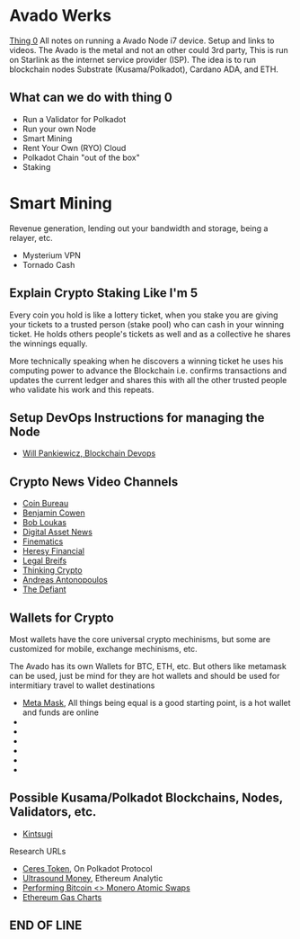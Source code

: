 # Avado Werks
[Thing 0](https://ava.do/avado-i7)
All notes on running a Avado Node i7 device.  Setup and links to videos.  The Avado is the metal
 and not an other could 3rd party, This is run on Starlink as the internet service provider (ISP). 
 The idea is to run blockchain nodes Substrate (Kusama/Polkadot), Cardano ADA, and ETH.
 
 ## What can we do with thing 0
 - Run a Validator for Polkadot
 - Run your own Node
 - Smart Mining
 - Rent Your Own (RYO) Cloud
 - Polkadot Chain "out of the box"
 - Staking

# Smart Mining
Revenue generation, lending out your bandwidth and storage, being a relayer, etc.
- Mysterium VPN
- Tornado Cash



## Explain Crypto Staking Like I'm 5

Every coin you hold is like a lottery ticket, when you stake you are giving your tickets to a trusted person (stake pool) who can cash in your winning ticket. He holds others people's tickets as well and as a collective he shares the winnings equally.

More technically speaking when he discovers a winning ticket he uses his computing power to advance the Blockchain i.e. confirms transactions and updates the current ledger and shares this with all the other trusted people who validate his work and this repeats.

## Setup DevOps Instructions for managing the Node
- [Will Pankiewicz, Blockchain Devops](https://hackmd.io/@nlWRE-3fQzmUnPRDIXb2Ag/SJvW0uCYv#/1)


## Crypto News Video Channels
- [Coin Bureau](https://www.coinbureau.com/)
- [Benjamin Cowen](https://www.youtube.com/channel/UCRvqjQPSeaWn-uEx-w0XOIg/featured)
- [Bob Loukas](https://www.youtube.com/channel/UC0zGwzu0zzCImC1BwPuWyXQ/featured)
- [Digital Asset News](https://www.youtube.com/c/DigitalAssetNewsDAN/featured)
- [Finematics](https://www.youtube.com/c/Finematics/featured)
- [Heresy Financial](https://www.youtube.com/c/HeresyFinancial/featured)
- [Legal Breifs](https://www.youtube.com/c/LegalBriefs/featured)
- [Thinking Crypto](https://www.youtube.com/c/AnthonyEdward/featured)
- [Andreas Antonopoulos](https://www.youtube.com/c/aantonop/featured)
- [The Defiant](https://www.youtube.com/c/TheDefiant/featured)

## Wallets for Crypto
Most wallets have the core universal crypto mechinisms, but some
are customized for mobile, exchange mechinisms, etc.

The Avado has its own Wallets for BTC, ETH, etc.  But others 
like metamask can be used, just be mind for they are hot wallets
and should be used for intermitiary travel to wallet destinations

- [Meta Mask](https://metamask.io/), All things being equal is a good starting point, is a hot wallet and funds are online
- []()
- []()
- []()
- []()
- []()
- 


## Possible Kusama/Polkadot Blockchains, Nodes, Validators, etc.

- [Kintsugi]()

Research URLs
- [Ceres Token](https://cerestoken.io/), On Polkadot Protocol
- [Ultrasound Money](https://ultrasound.money/), Ethereum Analytic
- [Performing Bitcoin <> Monero Atomic Swaps](https://sethforprivacy.com/guides/bitcoin-monero-atomic-swaps/)
- [Ethereum Gas Charts](https://ethereumprice.org/gas/)

## END OF LINE
